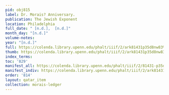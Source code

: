 ```yaml
---
pid: obj815
label: Dr. Morais? Anniversary.
publication: The Jewish Exponent
location: Philadelphia
full_date: " [n.d.],  [n.d.]"
month_day: "[n.d.]"
volume-notes:
year: "[n.d.]"
full: https://colenda.library.upenn.edu/phalt/iiif/2/ark81431p35d8nw83%2FSHA256E-s8061114--69452c983d9bee2eec54691ad173f94cec64b6a5548090bc617cafc1a0d11862.jpeg/full/3500,/0/default.jpg
thumb: https://colenda.library.upenn.edu/phalt/iiif/2/ark81431p35d8nw83%2FSHA256E-s8061114--69452c983d9bee2eec54691ad173f94cec64b6a5548090bc617cafc1a0d11862.jpeg/full/!200,200/0/default.jpg
index_terms:
toc: '829'
manifest_all: https://colenda.library.upenn.edu/phalt/iiif/2/81431-p35d8nw83/manifest
manifest_indiv: https://colenda.library.upenn.edu/phalt/iiif/2/ark81431p35d8nw83%2FSHA256E-s8061114--69452c983d9bee2eec54691ad173f94cec64b6a5548090bc617cafc1a0d11862.jpeg
order: '814'
layout: qatar_item
collection: morais-ledger
---
```

